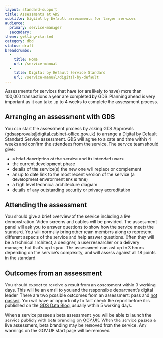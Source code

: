 ```yaml
---
layout: standard-support
title: Assessments at GDS
subtitle: Digital by Default assessments for larger services
audience:
  primary: service-manager
  secondary:
theme: getting-started
category: dbd
status: draft
breadcrumbs:
  -
    title: Home
    url: /service-manual
  -
    title: Digital by Default Service Standard
    url: /service-manual/digital-by-default
---
```


Assessments for services that have (or are likely to have) more than 100,000 transactions a year are completed by GDS. Planning ahead is very important as it can take up to 4 weeks to complete the assessment process.

## Arranging an assessment with GDS

You can start the assessment process by asking GDS Approvals (gdsapprovals@digital.cabinet-office.gov.uk) to arrange a Digital by Default Standard Service assessment. GDS will agree to a date and time within 4 weeks and confirm the attendees from the service. The service team should give:

* a brief description of the service and its intended users
* the current development phase
* details of the service(s) the new one will replace or complement
* an up to date link to the most recent version of the service (a development environment link is fine)
* a high level technical architecture diagram
* details of any outstanding security or privacy accreditation

## Attending the assessment

You should give a brief overview of the service including a live demonstration. Video screens and cables will be provided. The assessment panel will ask you to answer questions to show how the service meets the standard. You will normally bring other team members along to represent different aspects of the service and help answer questions. Often they will be a technical architect, a designer, a user researcher or a delivery manager, but that’s up to you. The assessment can last up to 3 hours depending on the service’s complexity, and will assess against all 18 points in the standard.

## Outcomes from an assessment

You should expect to receive a result from an assessment within 3 working days. This will be an email to you and the responsible department’s digital leader. There are two possible outcomes from an assessment: pass and [not passed](/service-manual/digital-by-default/failure-to-meet-the-standard). You will have an opportunity to fact check the report before it is published on the [GDS Data Blog](https://gdsdata.blog.gov.uk/all-service-assessments-and-self-certification/), usually within 5 working days.

When a service passes a beta assessment, you will be able to launch the service publicly with beta branding [on GOV.UK](/service-manual/domain-names/setting-up.html). When the service passes a live assessment, beta branding may be removed from the service. Any warnings on the GOV.UK start page will be removed.
